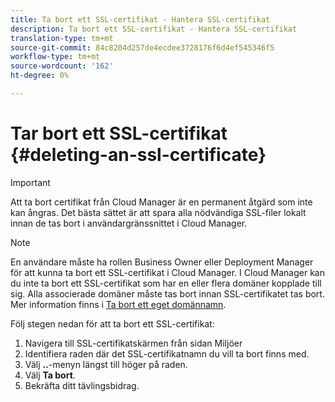 ```yaml
---
title: Ta bort ett SSL-certifikat - Hantera SSL-certifikat
description: Ta bort ett SSL-certifikat - Hantera SSL-certifikat
translation-type: tm+mt
source-git-commit: 84c8204d257de4ecdee3728176f6d4ef545346f5
workflow-type: tm+mt
source-wordcount: '162'
ht-degree: 0%

---
```



# Tar bort ett SSL-certifikat {#deleting-an-ssl-certificate}

>[!IMPORTANT]
>Att ta bort certifikat från Cloud Manager är en permanent åtgärd som inte kan ångras. Det bästa sättet är att spara alla nödvändiga SSL-filer lokalt innan de tas bort i användargränssnittet i Cloud Manager.

>[!NOTE]
>En användare måste ha rollen Business Owner eller Deployment Manager för att kunna ta bort ett SSL-certifikat i Cloud Manager. I Cloud Manager kan du inte ta bort ett SSL-certifikat som har en eller flera domäner kopplade till sig.  Alla associerade domäner måste tas bort innan SSL-certifikatet tas bort. Mer information finns i [Ta bort ett eget domännamn](/help/implementing/cloud-manager/custom-domain-names/delete-custom-domain-name.md).

Följ stegen nedan för att ta bort ett SSL-certifikat:

1. Navigera till SSL-certifikatskärmen från sidan Miljöer
1. Identifiera raden där det SSL-certifikatnamn du vill ta bort finns med.
1. Välj **..**-menyn längst till höger på raden.
1. Välj **Ta bort**.
1. Bekräfta ditt tävlingsbidrag.

